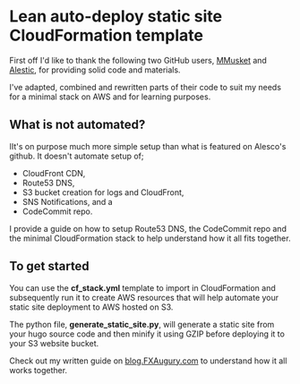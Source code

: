 # Lean auto-deploy static site CloudFormation template

First off I'd like to thank the following two GitHub users, [MMusket](https://github.com/mmusket/) and [Alestic](https://github.com/alestic/), for providing solid code and materials.

I've adapted, combined and rewritten parts of their code to suit my needs for a minimal stack on AWS and for learning purposes.

## What is not automated?

IIt's on purpose much more simple setup than what is featured on Alesco's github. It doesn't automate setup of;

- CloudFront CDN,
- Route53 DNS,
- S3 bucket creation for logs and CloudFront,
- SNS Notifications, and a
- CodeCommit repo.

I provide a guide on how to setup Route53 DNS, the CodeCommit repo and the minimal CloudFormation stack to help understand how it all fits together.

## To get started

You can use the **cf_stack.yml** template to import in CloudFormation and subsequently run it to create AWS resources that will help automate your static site deployment to AWS hosted on S3.

The python file, **generate_static_site.py**, will generate a static site from your hugo source code and then minify it using GZIP before deploying it to your S3 website bucket.

Check out my written guide on [blog.FXAugury.com](http://blog.fxaugury.com/) to understand how it all works together.